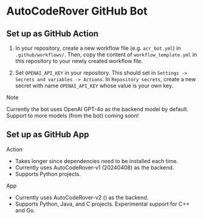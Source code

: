 # AutoCodeRover GitHub Bot

## Set up as GitHub Action

1. In your repository, create a new workflow file (e.g. `acr_bot.yml`) in `.github/workflows/`. Then, copy the content of `workflow_template.yml` in this repository to your newly created workflow file.

2. Set `OPENAI_API_KEY` in your repository. This should set in `Settings -> Secrets and variables -> Actions`. In `Repository secrets`, create a new secret with name `OPENAI_API_KEY` whose value is your own key.


> [!NOTE]
> Currently the bot uses OpenAI GPT-4o as the backend model by default. Support to more models (from the bot) coming soon!


## Set up as GitHub App


Action

- Takes longer since dependencies need to be installed each time.
- Currently uses AutoCodeRover-v1 (20240408) as the backend.
- Supports Python projects.

App

- Currently uses AutoCodeRover-v2 () as the backend.
- Supports Python, Java, and C projects. Experimental support for C++ and Go.